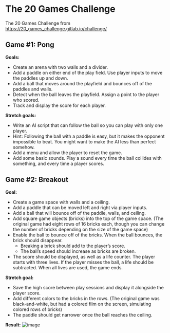 # The 20 Games Challenge
The 20 Games Challenge from https://20_games_challenge.gitlab.io/challenge/

## Game #1: Pong

<b>Goals:</b>

- Create an arena with two walls and a divider.
- Add a paddle on either end of the play field. Use player inputs to move the paddles up and down.
- Add a ball that moves around the playfield and bounces off of the paddles and walls.
- Detect when the ball leaves the playfield. Assign a point to the player who scored.
- Track and display the score for each player.

<b>Stretch goals:</b>

- Write an AI script that can follow the ball so you can play with only one player.
- Hint: Following the ball with a paddle is easy, but it makes the opponent impossible to beat. You might want to make the AI less than perfect somehow.
- Add a menu and allow the player to reset the game.
- Add some basic sounds. Play a sound every time the ball collides with something, and every time a player scores.


## Game #2: Breakout

<b>Goal:</b>

- Create a game space with walls and a ceiling.
- Add a paddle that can be moved left and right via player inputs.
- Add a ball that will bounce off of the paddle, walls, and ceiling.
- Add square game objects (bricks) into the top of the game space. (The original game had eight rows of 16 bricks each, though you can change the number of bricks depending on the size of the game space)
- Enable the ball to bounce off of the bricks. When the ball bounces, the brick should disappear.
    - Breaking a brick should add to the player’s score.
    - The ball’s speed should increase as bricks are broken.
- The score should be displayed, as well as a life counter. The player starts with three lives. If the player misses the ball, a life should be subtracted. When all lives are used, the game ends.

<b>Stretch goal:</b>

- Save the high score between play sessions and display it alongside the player score.
- Add different colors to the bricks in the rows. (The original game was black-and-white, but had a colored film on the screen, simulating colored rows of bricks)
- The paddle should get narrower once the ball reaches the ceiling.

<b>Result:</b>
![image](https://github.com/deplanty/twenty-games-challenge/assets/38189611/5ecf4d74-864c-4794-afa5-318ac6e8a288)
